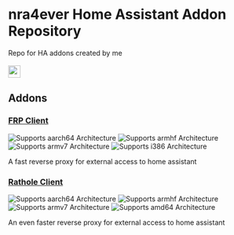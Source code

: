 # nra4ever Home Assistant Addon Repository

Repo for HA addons created by me
<br><br>
<a href="https://my.home-assistant.io/redirect/supervisor_add_addon_repository/?repository_url=https%3A%2F%2Fgithub.com%2Fnra4ever%2Fha-addons"><img src="https://my.home-assistant.io/badges/supervisor_add_addon_repository.svg" height="25" /></a>


## Addons

### [FRP Client](https://github.com/nra4ever/ha-addons/tree/main/frpc)

![Supports aarch64 Architecture][aarch64-shield]
![Supports armhf Architecture][armhf-shield]
![Supports armv7 Architecture][armv7-shield]
![Supports i386 Architecture][i386-shield]

[aarch64-shield]: https://img.shields.io/badge/aarch64-yes-green.svg
[armhf-shield]: https://img.shields.io/badge/armhf-yes-green.svg
[armv7-shield]: https://img.shields.io/badge/armv7-yes-green.svg
[i386-shield]: https://img.shields.io/badge/i386-yes-green.svg

A fast reverse proxy for external access to home assistant

### [Rathole Client](https://github.com/nra4ever/ha-addons/tree/main/rathole)

![Supports aarch64 Architecture][aarch64-shield]
![Supports armhf Architecture][armhf-shield]
![Supports armv7 Architecture][armv7-shield]
![Supports amd64 Architecture][amd64-shield]

[aarch64-shield]: https://img.shields.io/badge/aarch64-yes-green.svg
[armhf-shield]: https://img.shields.io/badge/armhf-yes-green.svg
[armv7-shield]: https://img.shields.io/badge/armv7-yes-green.svg
[amd64-shield]: https://img.shields.io/badge/amd-yes-green.svg

An even faster reverse proxy for external access to home assistant
